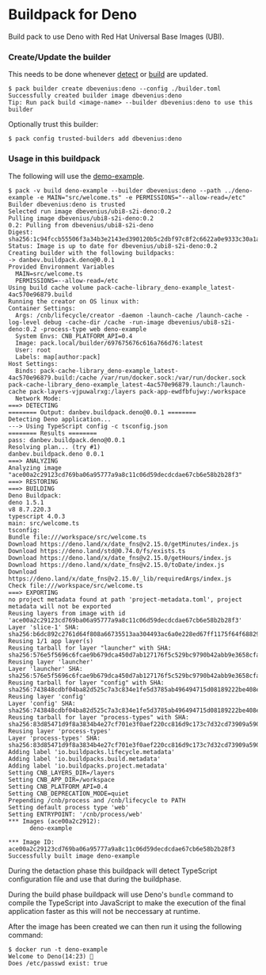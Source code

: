 # Buildpack for Deno

Build pack to use Deno with Red Hat Universal Base Images (UBI).


### Create/Update the builder

This needs to be done whenever [detect](./bin/detect) or [build](./bin/build)
are updated.

```console
$ pack builder create dbevenius:deno --config ./builder.toml
Successfully created builder image dbevenius:deno
Tip: Run pack build <image-name> --builder dbevenius:deno to use this builder
```

Optionally trust this builder:
```
$ pack config trusted-builders add dbevenius:deno
```

### Usage in this buildpack

The following will use the [demo-example](https://github.com/danbev/deno-example).

```console
$ pack -v build deno-example --builder dbevenius:deno --path ../deno-example -e MAIN="src/welcome.ts" -e PERMISSIONS="--allow-read=/etc"
Builder dbevenius:deno is trusted
Selected run image dbevenius/ubi8-s2i-deno:0.2
Pulling image dbevenius/ubi8-s2i-deno:0.2
0.2: Pulling from dbevenius/ubi8-s2i-deno
Digest: sha256:1c94fccb55506f3a34b3e2143ed390120b5c2dbf97c8f2c6622a0e9333c30a1a
Status: Image is up to date for dbevenius/ubi8-s2i-deno:0.2
Creating builder with the following buildpacks:
-> danbev.buildpack.deno@0.0.1
Provided Environment Variables
  MAIN=src/welcome.ts
  PERMISSIONS=--allow-read=/etc
Using build cache volume pack-cache-library_deno-example_latest-4ac570e96879.build
Running the creator on OS linux with:
Container Settings:
  Args: /cnb/lifecycle/creator -daemon -launch-cache /launch-cache -log-level debug -cache-dir /cache -run-image dbevenius/ubi8-s2i-deno:0.2 -process-type web deno-example
  System Envs: CNB_PLATFORM_API=0.4
  Image: pack.local/builder/697675676c616a766d76:latest
  User: root
  Labels: map[author:pack]
Host Settings:
  Binds: pack-cache-library_deno-example_latest-4ac570e96879.build:/cache /var/run/docker.sock:/var/run/docker.sock pack-cache-library_deno-example_latest-4ac570e96879.launch:/launch-cache pack-layers-vjpuwalrxg:/layers pack-app-ewdfbfujwy:/workspace
  Network Mode: 
===> DETECTING
======== Output: danbev.buildpack.deno@0.0.1 ========
Detecting Deno application...
---> Using TypeScript config -c tsconfig.json
======== Results ========
pass: danbev.buildpack.deno@0.0.1
Resolving plan... (try #1)
danbev.buildpack.deno 0.0.1
===> ANALYZING
Analyzing image "ace00a2c29123cd769ba06a95777a9a8c11c06d59decdcdae67cb6e58b2b28f3"
===> RESTORING
===> BUILDING
Deno Buildpack: 
deno 1.5.1
v8 8.7.220.3
typescript 4.0.3
main: src/welcome.ts
tsconfig: 
Bundle file:///workspace/src/welcome.ts
Download https://deno.land/x/date_fns@v2.15.0/getMinutes/index.js
Download https://deno.land/std@0.74.0/fs/exists.ts
Download https://deno.land/x/date_fns@v2.15.0/getHours/index.js
Download https://deno.land/x/date_fns@v2.15.0/toDate/index.js
Download https://deno.land/x/date_fns@v2.15.0/_lib/requiredArgs/index.js
Check file:///workspace/src/welcome.ts
===> EXPORTING
no project metadata found at path 'project-metadata.toml', project metadata will not be exported
Reusing layers from image with id 'ace00a2c29123cd769ba06a95777a9a8c11c06d59decdcdae67cb6e58b2b28f3'
Layer 'slice-1' SHA: sha256:b6dc892c2761d64f808a66735513aa304493ac6a0e228ed67ff1175f64f68829
Reusing 1/1 app layer(s)
Reusing tarball for layer "launcher" with SHA: sha256:576e5f5696c6fcae9b679dca450d7ab127176f5c529bc9790b42abb9e3658cfa
Reusing layer 'launcher'
Layer 'launcher' SHA: sha256:576e5f5696c6fcae9b679dca450d7ab127176f5c529bc9790b42abb9e3658cfa
Reusing tarball for layer "config" with SHA: sha256:743848cdbf04ba82d525c7a3c834e1fe5d3785ab496494715d08189222be408e
Reusing layer 'config'
Layer 'config' SHA: sha256:743848cdbf04ba82d525c7a3c834e1fe5d3785ab496494715d08189222be408e
Reusing tarball for layer "process-types" with SHA: sha256:83d85471d9f8a3834b4e27cf701e3f0aef220cc816d9c173c7d32cd73909a590
Reusing layer 'process-types'
Layer 'process-types' SHA: sha256:83d85471d9f8a3834b4e27cf701e3f0aef220cc816d9c173c7d32cd73909a590
Adding label 'io.buildpacks.lifecycle.metadata'
Adding label 'io.buildpacks.build.metadata'
Adding label 'io.buildpacks.project.metadata'
Setting CNB_LAYERS_DIR=/layers
Setting CNB_APP_DIR=/workspace
Setting CNB_PLATFORM_API=0.4
Setting CNB_DEPRECATION_MODE=quiet
Prepending /cnb/process and /cnb/lifecycle to PATH
Setting default process type 'web'
Setting ENTRYPOINT: '/cnb/process/web'
*** Images (ace00a2c2912):
      deno-example

*** Image ID: ace00a2c29123cd769ba06a95777a9a8c11c06d59decdcdae67cb6e58b2b28f3
Successfully built image deno-example

```
During the detaction phase this buildpack will detect TypeScript configuration
file and use that during the buildphase.

During the build phase buildpack will use Deno's `bundle` command to compile the
TypeScript into JavaScript to make the execution of the final application faster
as this will not be neccessary at runtime.

After the image has been created we can then run it using the following command:
```console
$ docker run -t deno-example
Welcome to Deno(14:23) 🦕
Does /etc/passwd exist: true
```
